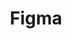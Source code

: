 ---
title: "Figma"
svg: "<svg
			xmlns='http://www.w3.org/2000/svg'
			x='0px'
			y='0px'
			width='63px'
			height='63px'
			viewBox='0 0 50 50'
			class='text-white-dark hover:text-primary-light fill-current transition-[opacity_.5s,color_.5s]'
		>
			<path d='M25 2v14h-7c-3.855 0-7-3.145-7-7 0-3.855 3.145-7 7-7H25zM25 18v14h-7c-3.855 0-7-3.145-7-7 0-3.855 3.145-7 7-7H25zM25 34v7c0 3.855-3.145 7-7 7s-7-3.145-7-7c0-3.855 3.145-7 7-7H25zM41 9c0 3.855-3.145 7-7 7h-7V2h7C37.855 2 41 5.145 41 9zM34 18A7 7 0 1034 32 7 7 0 1034 18z'></path>
		</svg>"
radius: 35
cateogry: "Framework"
---
